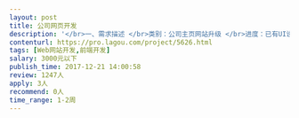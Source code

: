 ```yaml
---                
layout: post       
title: 公司网页开发           
description: '</br>一、需求描述 </br>类别：公司主页网站升级 </br>进度：已有UI设计图PSD文件，需要技术开发 </br>功能：后台数据可管理，网页内容允许编辑、更新 </br>技术：Html，php，css </br></br>二、人才要求： </br></br>2年以上开发经验</br>'     
contenturl: https://pro.lagou.com/project/5626.html      
tags: [Web网站开发,前端开发]            
salary: 3000元以下          
publish_time: 2017-12-21 14:00:58         
review: 1247人                   
apply: 3人                   
recommend: 0人                   
time_range: 1-2周              
---                 
```

